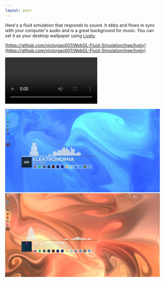 ```yaml
---
layout: post
---
```


Here's a fluid simulation that responds to sound. It ebbs and flows in sync with your computer's audio and is a great background for music. You can set it as your desktop wallpaper using [Lively](https://github.com/rocksdanister/lively).

[https://github.com/victorgao001/WebGL-Fluid-Simulation/tree/lively](https://github.com/victorgao001/WebGL-Fluid-Simulation/tree/lively)

<video controls style="max-width:100%"><source src="{{'/assets/images/2024-02-13a.webm' | relative_url}}"></video>

![image](/assets/images/2024-02-13c.jpg)
![image](/assets/images/2024-02-13d.jpg)